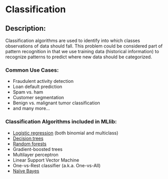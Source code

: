 # Classification

## Description:

Classification algorithms are used to identify into which classes observations of data should fall. This problem could be considered part of pattern recognition in that we use training data \(historical information\) to recognize patterns to predict where new data should be categorized.



### Common Use Cases:

* Fraudulent activity detection
* Loan default prediction
* Spam vs. ham
* Customer segmentation
* Benign vs. malignant tumor classification
* and many more...

### Classification Algorithms included in MLlib:

* [Logistic regression](logistic-regression.md) \(both binomial and multiclass\)
* [Decision trees](decision-tree.md)
* [Random forests](random-forest.md)
* Gradient-boosted trees
* Multilayer perceptron
* Linear Support Vector Machine
* One-vs-Rest classifier \(a.k.a. One-vs-All\)
* [Naïve Bayes](naive-bayes.md)

